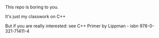 This repo is boring to you.

It's just my classwork on C++

But if you are really interested:  see C++ Primer by Lippman - isbn 978-0-321-71411-4

